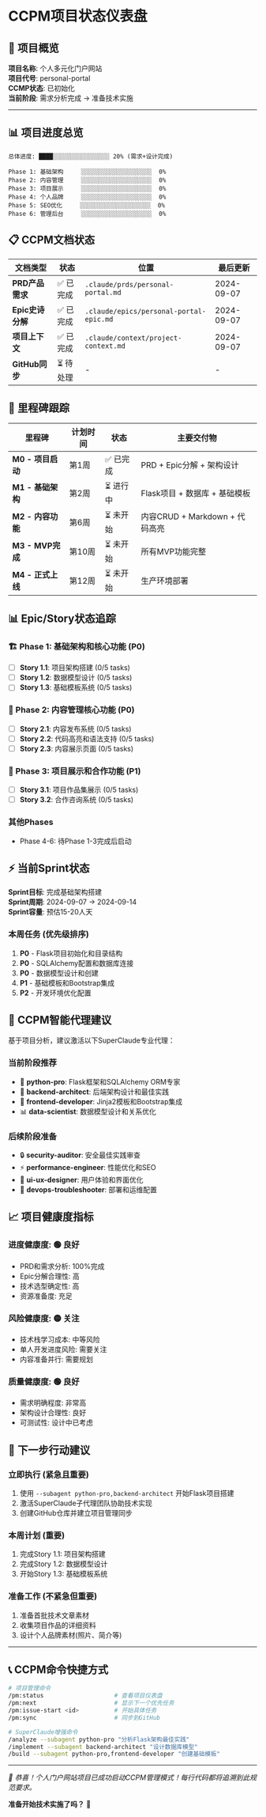 # CCPM项目状态仪表盘

## 🚀 项目概览

**项目名称**: 个人多元化门户网站  
**项目代号**: personal-portal  
**CCMP状态**: 已初始化  
**当前阶段**: 需求分析完成 → 准备技术实施  

---

## 📊 项目进度总览

```
总体进度: ████░░░░░░░░░░░░░░░░ 20% (需求+设计完成)

Phase 1: 基础架构     ░░░░░░░░░░░░░░░░░░░░  0%
Phase 2: 内容管理     ░░░░░░░░░░░░░░░░░░░░  0%  
Phase 3: 项目展示     ░░░░░░░░░░░░░░░░░░░░  0%
Phase 4: 个人品牌     ░░░░░░░░░░░░░░░░░░░░  0%
Phase 5: SEO优化     ░░░░░░░░░░░░░░░░░░░░  0%
Phase 6: 管理后台     ░░░░░░░░░░░░░░░░░░░░  0%
```

## 📋 CCPM文档状态

| 文档类型 | 状态 | 位置 | 最后更新 |
|---------|------|------|----------|
| **PRD产品需求** | ✅ 已完成 | `.claude/prds/personal-portal.md` | 2024-09-07 |
| **Epic史诗分解** | ✅ 已完成 | `.claude/epics/personal-portal-epic.md` | 2024-09-07 |
| **项目上下文** | ✅ 已完成 | `.claude/context/project-context.md` | 2024-09-07 |
| **GitHub同步** | ⏳ 待处理 | - | - |

## 🎯 里程碑跟踪

| 里程碑 | 计划时间 | 状态 | 主要交付物 |
|-------|---------|------|-----------|
| **M0 - 项目启动** | 第1周 | ✅ 已完成 | PRD + Epic分解 + 架构设计 |
| **M1 - 基础架构** | 第2周 | ⏳ 进行中 | Flask项目 + 数据库 + 基础模板 |
| **M2 - 内容功能** | 第6周 | ⏳ 未开始 | 内容CRUD + Markdown + 代码高亮 |
| **M3 - MVP完成** | 第10周 | ⏳ 未开始 | 所有MVP功能完整 |
| **M4 - 正式上线** | 第12周 | ⏳ 未开始 | 生产环境部署 |

## 📊 Epic/Story状态追踪

### 🏗️ Phase 1: 基础架构和核心功能 (P0)
- [ ] **Story 1.1**: 项目架构搭建 (0/5 tasks)
- [ ] **Story 1.2**: 数据模型设计 (0/5 tasks)  
- [ ] **Story 1.3**: 基础模板系统 (0/5 tasks)

### 📝 Phase 2: 内容管理核心功能 (P0)  
- [ ] **Story 2.1**: 内容发布系统 (0/5 tasks)
- [ ] **Story 2.2**: 代码高亮和语法支持 (0/5 tasks)
- [ ] **Story 2.3**: 内容展示页面 (0/5 tasks)

### 💼 Phase 3: 项目展示和合作功能 (P1)
- [ ] **Story 3.1**: 项目作品集展示 (0/5 tasks)
- [ ] **Story 3.2**: 合作咨询系统 (0/5 tasks)

### 其他Phases
- Phase 4-6: 待Phase 1-3完成后启动

## ⚡ 当前Sprint状态

**Sprint目标**: 完成基础架构搭建  
**Sprint周期**: 2024-09-07 → 2024-09-14  
**Sprint容量**: 预估15-20人天  

### 本周任务 (优先级排序)
1. **P0** - Flask项目初始化和目录结构
2. **P0** - SQLAlchemy配置和数据库连接  
3. **P0** - 数据模型设计和创建
4. **P1** - 基础模板和Bootstrap集成
5. **P2** - 开发环境优化配置

## 🔧 CCPM智能代理建议

基于项目分析，建议激活以下SuperClaude专业代理：

### 当前阶段推荐
- 🐍 **python-pro**: Flask框架和SQLAlchemy ORM专家
- 🔷 **backend-architect**: 后端架构设计和最佳实践
- 🔶 **frontend-developer**: Jinja2模板和Bootstrap集成
- 📊 **data-scientist**: 数据模型设计和关系优化

### 后续阶段准备
- 🔒 **security-auditor**: 安全最佳实践审查
- ⚡ **performance-engineer**: 性能优化和SEO
- 🎨 **ui-ux-designer**: 用户体验和界面优化
- 🔧 **devops-troubleshooter**: 部署和运维配置

## 📈 项目健康度指标

### 进度健康度: 🟢 良好
- PRD和需求分析: 100%完成
- Epic分解合理性: 高
- 技术选型确定性: 高
- 资源准备度: 充足

### 风险健康度: 🟡 关注
- 技术栈学习成本: 中等风险
- 单人开发进度风险: 需要关注
- 内容准备并行: 需要规划

### 质量健康度: 🟢 良好  
- 需求明确程度: 非常高
- 架构设计合理性: 良好
- 可测试性: 设计中已考虑

## 🎯 下一步行动建议

### 立即执行 (紧急且重要)
1. 使用 `--subagent python-pro,backend-architect` 开始Flask项目搭建
2. 激活SuperClaude子代理团队协助技术实现
3. 创建GitHub仓库并建立项目管理同步

### 本周计划 (重要)
1. 完成Story 1.1: 项目架构搭建
2. 完成Story 1.2: 数据模型设计
3. 开始Story 1.3: 基础模板系统

### 准备工作 (不紧急但重要)
1. 准备首批技术文章素材
2. 收集项目作品的详细资料
3. 设计个人品牌素材(照片、简介等)

---

## 📞 CCPM命令快捷方式

```bash
# 项目管理命令
/pm:status                    # 查看项目仪表盘
/pm:next                      # 显示下一个优先任务  
/pm:issue-start <id>          # 开始具体任务
/pm:sync                      # 同步到GitHub

# SuperClaude增强命令
/analyze --subagent python-pro "分析Flask架构最佳实践"
/implement --subagent backend-architect "设计数据库模型"
/build --subagent python-pro,frontend-developer "创建基础模板"
```

---

*🎉 恭喜！个人门户网站项目已成功启动CCPM管理模式！每行代码都将追溯到此规范要求。*

**准备开始技术实施了吗？** 🚀